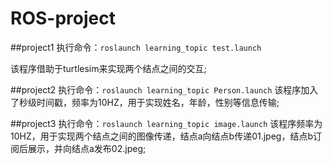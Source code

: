 # ROS-project

##project1
执行命令：`roslaunch learning_topic test.launch`

该程序借助于turtlesim来实现两个结点之间的交互;

##project2
执行命令：`roslaunch learning_topic Person.launch`
该程序加入了秒级时间戳，频率为10HZ，用于实现姓名，年龄，性别等信息传输;

##project3
执行命令：`roslaunch learning_topic image.launch`
该程序频率为10HZ，用于实现两个结点之间的图像传递，结点a向结点b传递01.jpeg，结点b订阅后展示，并向结点a发布02.jpeg;

